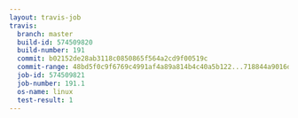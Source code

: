 ```yaml
---
layout: travis-job
travis:
  branch: master
  build-id: 574509820
  build-number: 191
  commit: b02152de28ab3118c0850865f564a2cd9f00519c
  commit-range: 48bd5f0c9f6769c4991af4a89a814b4c40a5b122...718844a9016dfa37ced601121b05e54186d3e8c3
  job-id: 574509821
  job-number: 191.1
  os-name: linux
  test-result: 1
---
```


